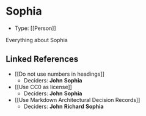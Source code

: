 # Sophia

* Type: [[Person]]

Everything about Sophia

## Linked References

* [[Do not use numbers in headings]]
  * Deciders: **John** **Sophia**
* [[Use CC0 as license]]
  * Deciders: **John** **Sophia**
* [[Use Markdown Architectural Decision Records]]
  * Deciders: **John** **Richard** **Sophia**
